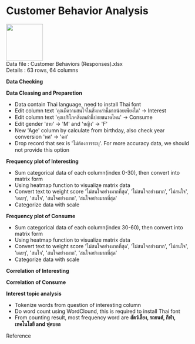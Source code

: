 <h1>Customer Behavior Analysis</h1>

<p align="left">
<img src="https://cdn.iconscout.com/icon/free/png-512/microsoft-excel-2-569282.png"
     width="100" height="100" ><br>
Data file : Customer Behaviors (Responses).xlsx <br>
Details   : 63 rows, 64 columns
</p>

<b>Data Checking</b>


<b>Data Cleasing and Preparetion</b>

- Data contain Thai language, need to install Thai font
- Edit column text 'คุณมีความสนใจในสิ่งเหล่านี้มากน้อยเพียงใด' -> Interest 
- Edit column text 'คุณบริโภคสิ่งเหล่านี้บ่อยขนาดไหน' -> Consume
- Edit gender 'ชาย' -> 'M' and 'หญิง' -> 'F'
- New 'Age' column by calculate from birthday, also check year conversion 'พศ' -> 'คศ'
- Drop record that sex is 'ไม่ต้องการระบุ'. For more accuracy data, we should not provide this option  
 
<b>Frequency plot of Interesting</b>

- Sum categorical data of each column(index 0-30), then convert into matrix form
- Using heatmap function to visualize matrix data
- Convert text to weight score 'ไม่สนใจอย่างมากที่สุด', 'ไม่สนใจอย่างมาก', 'ไม่สนใจ', 'เฉยๆ', 'สนใจ', 'สนใจอย่างมาก', 'สนใจอย่างมากที่สุด'
- Categorize data with scale

<b>Frequency plot of Consume</b>

- Sum categorical data of each column(index 30-60), then convert into matrix form
- Using heatmap function to visualize matrix data
- Convert text to weight score 'ไม่สนใจอย่างมากที่สุด', 'ไม่สนใจอย่างมาก', 'ไม่สนใจ', 'เฉยๆ', 'สนใจ', 'สนใจอย่างมาก', 'สนใจอย่างมากที่สุด'
- Categorize data with scale

<b>Correlation of Interesting</b>


<b>Correlation of Consume</b>



<b>Interest topic analysis</b>

- Tokenize words from question of interesting column
- Do word count using WordClound, this is required to install Thai font
- From counting result, most frequency word are <b>สัตว์เลี้ยง, รถยนต์, กีฬา, เทคโนโลยี and ฟุตบอล</b> 

Reference
